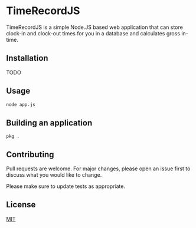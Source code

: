 

# TimeRecordJS

TimeRecordJS is a simple Node.JS based web application that can store clock-in and clock-out times for you in a database and 
calculates gross in-time.

## Installation

TODO

## Usage

```python
node app.js
```
## Building an application

```
pkg .
```
## Contributing
Pull requests are welcome. For major changes, please open an issue first to discuss what you would like to change.

Please make sure to update tests as appropriate.

## License
[MIT](https://choosealicense.com/licenses/mit/)
